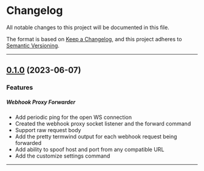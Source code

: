 <!--- BEGIN HEADER -->
# Changelog

All notable changes to this project will be documented in this file.
    
The format is based on [Keep a Changelog](https://keepachangelog.com/en/1.0.0/),
and this project adheres to [Semantic Versioning](https://semver.org/spec/v2.0.0.html).

---
<!--- END HEADER -->

## [0.1.0](https://bitbucket.org/justcoded/service-webhooks-proxy-client/compare/481eadef96aa8be3ae42a728c97532dab2c7a9e7...v0.1.0) (2023-06-07)
### Features

##### Webhook Proxy Forwarder

* Add periodic ping for the open WS connection
* Created the webhook proxy socket listener and the forward command
* Support raw request body
* Add the pretty termwind output for each webhook request being forwarded
* Add ability to spoof host and port from any compatible URL
* Add the customize settings command

---


